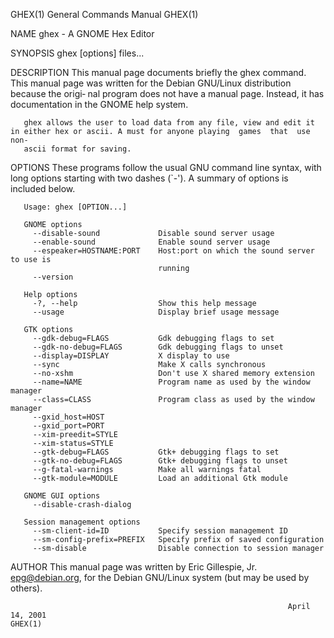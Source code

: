 GHEX(1)                                                       General Commands Manual                                                      GHEX(1)

NAME
       ghex - A GNOME Hex Editor

SYNOPSIS
       ghex [options] files...

DESCRIPTION
       This manual page documents briefly the ghex command.  This manual page was written for the Debian GNU/Linux distribution because the origi‐
       nal program does not have a manual page.  Instead, it has documentation in the GNOME help system.

       ghex allows the user to load data from any file, view and edit it in either hex or ascii. A must for anyone playing  games  that  use  non-
       ascii format for saving.

OPTIONS
       These  programs  follow  the  usual  GNU  command  line  syntax, with long options starting with two dashes (`-').  A summary of options is
       included below.

       Usage: ghex [OPTION...]

       GNOME options
         --disable-sound             Disable sound server usage
         --enable-sound              Enable sound server usage
         --espeaker=HOSTNAME:PORT    Host:port on which the sound server to use is
                                     running
         --version

       Help options
         -?, --help                  Show this help message
         --usage                     Display brief usage message

       GTK options
         --gdk-debug=FLAGS           Gdk debugging flags to set
         --gdk-no-debug=FLAGS        Gdk debugging flags to unset
         --display=DISPLAY           X display to use
         --sync                      Make X calls synchronous
         --no-xshm                   Don't use X shared memory extension
         --name=NAME                 Program name as used by the window manager
         --class=CLASS               Program class as used by the window manager
         --gxid_host=HOST
         --gxid_port=PORT
         --xim-preedit=STYLE
         --xim-status=STYLE
         --gtk-debug=FLAGS           Gtk+ debugging flags to set
         --gtk-no-debug=FLAGS        Gtk+ debugging flags to unset
         --g-fatal-warnings          Make all warnings fatal
         --gtk-module=MODULE         Load an additional Gtk module

       GNOME GUI options
         --disable-crash-dialog

       Session management options
         --sm-client-id=ID           Specify session management ID
         --sm-config-prefix=PREFIX   Specify prefix of saved configuration
         --sm-disable                Disable connection to session manager

AUTHOR
       This manual page was written by Eric Gillespie, Jr. <epg@debian.org>, for the Debian GNU/Linux system (but may be used by others).

                                                                  April 14, 2001                                                           GHEX(1)
